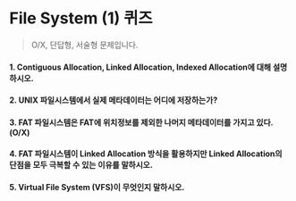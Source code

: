 # File System (1) 퀴즈
> O/X, 단답형, 서술형 문제입니다.

#### 1. Contiguous Allocation, Linked Allocation, Indexed Allocation에 대해 설명하시오.

#### 2. UNIX 파일시스템에서 실제 메타데이터는 어디에 저장하는가?

#### 3. FAT 파일시스템은 FAT에 위치정보를 제외한 나머지 메타데이터를 가지고 있다. (O/X)

#### 4. FAT 파일시스템이 Linked Allocation 방식을 활용하지만 Linked Allocation의 단점을 모두 극복할 수 있는 이유를 말하시오.

#### 5. Virtual File System (VFS)이 무엇인지 말하시오. 
